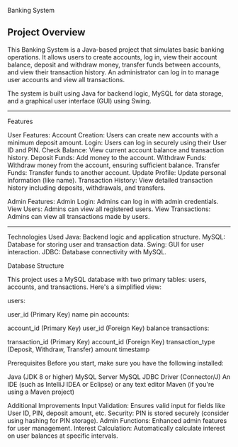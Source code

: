 Banking System

Project Overview
-------------------------------------------------------------------------------------------------------------------------------------------------------------------------------------------------------------------------------------------------------------------------------

This Banking System is a Java-based project that simulates basic banking operations. It allows users to create accounts, log in, view their account balance, deposit and withdraw money, transfer funds between accounts, and view their transaction history. An administrator can log in to manage user accounts and view all transactions.

The system is built using Java for backend logic, MySQL for data storage, and a graphical user interface (GUI) using Swing.

------------------------------------------------------------------------------------------------------------------------------------------------------------------------------------------------------------------------------------------------------------------------------
Features

User Features:
Account Creation: Users can create new accounts with a minimum deposit amount.
Login: Users can log in securely using their User ID and PIN.
Check Balance: View current account balance and transaction history.
Deposit Funds: Add money to the account.
Withdraw Funds: Withdraw money from the account, ensuring sufficient balance.
Transfer Funds: Transfer funds to another account.
Update Profile: Update personal information (like name).
Transaction History: View detailed transaction history including deposits, withdrawals, and transfers.

Admin Features:
Admin Login: Admins can log in with admin credentials.
View Users: Admins can view all registered users.
View Transactions: Admins can view all transactions made by users.

---------------------------------------------------------------------------------------------------------------------------------------------------------------------------------------------------------------------------------------------------------------------------------
Technologies Used
Java: Backend logic and application structure.
MySQL: Database for storing user and transaction data.
Swing: GUI for user interaction.
JDBC: Database connectivity with MySQL.

Database Structure

This project uses a MySQL database with two primary tables: users, accounts, and transactions. Here's a simplified view:

users:

user_id (Primary Key)
name
pin
accounts:

account_id (Primary Key)
user_id (Foreign Key)
balance
transactions:

transaction_id (Primary Key)
account_id (Foreign Key)
transaction_type (Deposit, Withdraw, Transfer)
amount
timestamp

Prerequisites
Before you start, make sure you have the following installed:

Java (JDK 8 or higher)
MySQL Server
MySQL JDBC Driver (Connector/J)
An IDE (such as IntelliJ IDEA or Eclipse) or any text editor
Maven (if you're using a Maven project)


Additional Improvements
Input Validation: Ensures valid input for fields like User ID, PIN, deposit amount, etc.
Security: PIN is stored securely (consider using hashing for PIN storage).
Admin Functions: Enhanced admin features for user management.
Interest Calculation: Automatically calculate interest on user balances at specific intervals.
